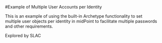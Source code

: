 #Example of Multiple User Accounts per Identity

This is an example of using the built-in Archetype functionality to set multiple user objects
  per identity in midPoint to facilitate multiple passwords and other requirements.

Explored by SLAC
